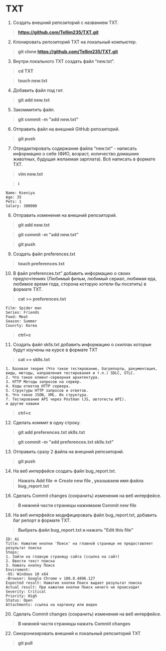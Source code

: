 # TXT
 1. Создать внешний репозиторий c названием TXT.
>**https://github.com/Tellim235/TXT.git**
 2. Клонировать репозиторий TXT на локальный компьютер.
>**git clone https://github.com/Tellim235/TXT.git**
 3. Внутри локального TXT создать файл “new.txt”.
>**cd TXT**

>**touch new.txt**
 4. Добавить файл под гит.
>**git add new.txt**
 5. Закоммитить файл.
>**git commit -m "add new.txt"**
 6. Отправить файл на внешний GitHub репозиторий.
>**git push**
 7. Отредактировать содержание файла “new.txt” - написать информацию о себе (ФИО, возраст, количество домашних животных, будущая желаемая зарплата). Всё написать в формате TXT.
>**vim new.txt**

>**i**
```TXT
Name: Kseniya
Age: 35
Pets: 1
Salary: 300000
```
 8. Отправить изменения на внешний репозиторий.
>**git add new.txt**

>**git commit -m "add new.txt"**

>**git push**
 9. Создать файл preferences.txt
>**touch preferences.txt**
 10. В файл preferences.txt” добавить информацию о своих предпочтениях (Любимый фильм, любимый сериал, любимая еда, любимое время года, сторона которую хотели бы посетить) в формате TXT.
>**cat >> preferences.txt**
```TXT
Film: Spider man
Series: Friends
Food: Meat
Season: Summer
Counrty: Korea
```
>**ctrl+c**
 11. Создать файл sklls.txt добавить информацию о скиллах которые будут изучены на курсе в формате TXT
>**cat >> sklls.txt**
```TXT
1. Базовая теория (Что такое тестирование, багрепорты, документация, виды, методы, направления тестирования и т.п.) SDLC, STLC.
2. Что такое клиент-серверная архитектура.  
3. HTTP Методы запросов на сервер.  
4. Коды ответов HTTP сервера.  
5. Структуры HTTP запросов и ответов.  
6. Что такое JSON, XML. Их структура. 
7. Тестирование API через Postman (JS, автотесты API).
и другие навыки
```
>**ctrl+c**
 12. Сделать коммит в одну строку.
>**git add preferences.txt sklls.txt**

>**git commit -m "add preferences.txt sklls.txt"**
 13. Отправить сразу 2 файла на внешний репозиторий.
>**git push**
 14. На веб интерфейсе создать файл bug_report.txt.
>**Нажать Add file => Create new file , указываем имя файла bug_report.txt**
 16. Сделать Commit changes (сохранить) изменения на веб интерфейсе.
>**В нижней части страницы нажимаем Commit new file**
 18. На веб интерфейсе модифицировать файл bug_report.txt, добавить баг репорт в формате TXT.
>**Выбрать файл bug_report.txt и нажать "Edit this file"**
```TXT
ID: A1
Title: Нажатие кнопки 'Поиск' на главной странице не предоставляет результат поиска
Steps:
1. Зайти на главную страницу сайта (ссылка на сайт)
2. Ввести текст поиска
3. Нажать кнопку Поиск
Enviroment:
-OS: Windows 10 x64
-Browser: Google Chrome v 100.0.4896.127
Expected result: Нажатие кнопки Поиск выдает результат поиска
Actual result: При нажатии кнопки Поиск ничего не происходит
Severity: Critical
Priority: High
Status: Open
Attachments: ссылка на картинку или видео
```
 20. Сделать Commit changes (сохранить) изменения на веб интерфейсе.
>**В нижней части страницы нажать Commit changes**
 22. Синхронизировать внешний и локальный репозиторий TXT
>**git pull**
